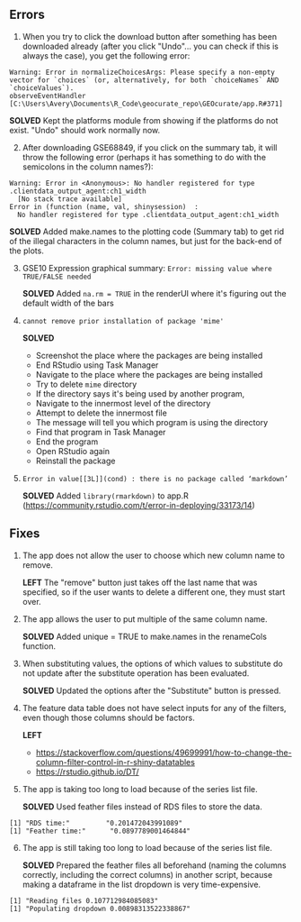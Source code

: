 Errors
-----------------------

1. When you try to click the download button after something has been downloaded already (after you click "Undo"... you can check if this is always the case), you get the following error: 
```
Warning: Error in normalizeChoicesArgs: Please specify a non-empty vector for `choices` (or, alternatively, for both `choiceNames` AND `choiceValues`).
observeEventHandler [C:\Users\Avery\Documents\R_Code\geocurate_repo\GEOcurate/app.R#371]
```
__SOLVED__
Kept the platforms module from showing if the platforms do not exist. "Undo" should work normally now.

2. After downloading GSE68849, if you click on the summary tab, it will throw the following error (perhaps it has something to do with the semicolons in the column names?):
```
Warning: Error in <Anonymous>: No handler registered for type .clientdata_output_agent:ch1_width
  [No stack trace available]
Error in (function (name, val, shinysession)  : 
  No handler registered for type .clientdata_output_agent:ch1_width
```
__SOLVED__
Added make.names to the plotting code (Summary tab) to get rid of the illegal characters in the column names, but just for the back-end of the plots.

3. GSE10 Expression graphical summary: `Error: missing value where TRUE/FALSE needed`

    __SOLVED__
    Added `na.rm = TRUE` in the renderUI where it's figuring out the default width of the bars

4. `cannot remove prior installation of package 'mime'`

    __SOLVED__

     - Screenshot the place where the packages are being installed
     - End RStudio using Task Manager
     - Navigate to the place where the packages are being installed
     - Try to delete `mime` directory
     - If the directory says it's being used by another program,
     - Navigate to the innermost level of the directory
     - Attempt to delete the innermost file
     - The message will tell you which program is using the directory
     - Find that program in Task Manager
     - End the program
     - Open RStudio again
     - Reinstall the package
 
5. `Error in value[[3L]](cond) : there is no package called ‘markdown’`

    __SOLVED__
    Added `library(rmarkdown)` to app.R (https://community.rstudio.com/t/error-in-deploying/33173/14)

Fixes
----------------------
1. The app does not allow the user to choose which new column name to remove.

    __LEFT__ The "remove" button just takes off the last name that was specified, so if the user wants to delete a different one, they must start over.
2. The app allows the user to put multiple of the same column name.

    __SOLVED__ Added unique = TRUE to make.names in the renameCols function.
3. When substituting values, the options of which values to substitute do not update after the substitute operation has been evaluated.

    __SOLVED__ Updated the options after the "Substitute" button is pressed.
4. The feature data table does not have select inputs for any of the filters, even though those columns should be factors.

    __LEFT__ 
     - https://stackoverflow.com/questions/49699991/how-to-change-the-column-filter-control-in-r-shiny-datatables 
     - https://rstudio.github.io/DT/
5. The app is taking too long to load because of the series list file.

    __SOLVED__ Used feather files instead of RDS files to store the data.
```
[1] "RDS time:"         "0.201472043991089"
[1] "Feather time:"      "0.0897789001464844"
 ```
6. The app is still taking too long to load because of the series list file.

    __SOLVED__ Prepared the feather files all beforehand (naming the columns correctly, including the correct columns) in another script, because making a dataframe in the list dropdown is very time-expensive.
```
[1] "Reading files 0.107712984085083"
[1] "Populating dropdown 0.00898313522338867"
```
 
